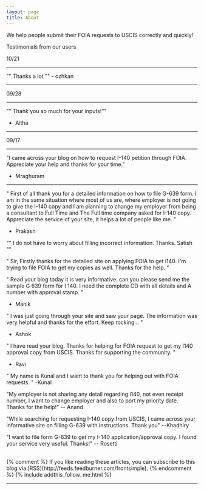 ```yaml
---
layout: page
title: About
---
```

We help people submit their FOIA requests to USCIS correctly and quickly!

Testimonials from our users

10/21
 ***
 "" Thanks a lot ""
    - ozhkan
 ***

09/28

***
""
Thank you so much for your inputs!""
- Aitha

 ***

09/17
 ***
"I came across your blog on how to request I-140 petition through FOIA.
Appreciate your help and thanks for your time."
 - Mraghuram
***

"
First of all thank you for a detailed information on how to file G-639 form. I am in the same situation where most of us are,
where employer is not going to give the I-140 copy and I am planning to change my employer from being a consultant to Full Time and The Full time company asked for I-140 copy.
Appreciate the service of your site, it helps a lot of people like me.
"
- Prakash

""
I do not have to worry about filling incorrect information.
Thanks.
Satish
""

"
Sir, Firstly thanks for the detailed site on applying FOIA to get i140.
I'm trying to file FOIA to get my copies as well. Thanks for the help.
"

"
Read your blog today it is very informative. can you please send me the sample G 639 form for I 140. I need the complete CD with all details and A number with approval stamp.
"
- Manik

"
I was just going through your site and saw your page. The information was very helpful and thanks for the effort.
Keep rocking...
"
- Ashok

"
I have read your blog. Thanks for helping for FOIA request to get my I140 approval copy from USCIS.
Thanks for supporting the community.
"
- Ravi

"
My name is Kunal and I want to thank you for helping out with FOIA requests.
"
-Kunal

"My employer is not sharing any detail regarding i140, not even receipt number,
I want to change employer and also to port my priority date. Thanks for the help!"
-- Anand

"While searching for requesting I-140 copy from USCIS, I came across your informative
 site on filling G-639 with instructions.
Thank you"
--Khadhiry

"I want to file form G-639 to get my I-140 application/approval copy. I found your service very useful.
Thanks!"
-- Rosetti

<br/>
{% comment %}
If you like reading these articles, you can subscribe to this blog via [RSS](http://feeds.feedburner.com/frontsimple).
{% endcomment %}
{% include addthis_follow_me.html %}

<br/>
<div class="post-date" id="ga-pageviews"></div>

---
